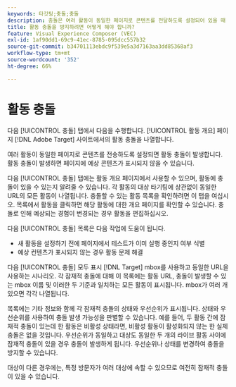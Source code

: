 ```yaml
---
keywords: 타깃팅;충돌;충돌
description: 충돌은 여러 활동이 동일한 페이지로 콘텐츠를 전달하도록 설정되어 있을 때 발생합니다. Adobe Target을 사용할 때 충돌을 피하는 방법을 알아봅니다.
title: 활동 충돌을 방지하려면 어떻게 해야 합니까?
feature: Visual Experience Composer (VEC)
exl-id: 1af90dd1-69c9-41ec-8785-095dcc557b32
source-git-commit: b34701113ebdc9f539e5a3d7163aa3dd85368af3
workflow-type: tm+mt
source-wordcount: '352'
ht-degree: 66%

---
```


# 활동 충돌

다음 [!UICONTROL 충돌] 탭에서 다음을 수행합니다. [!UICONTROL 활동 개요] 페이지 [!DNL Adobe Target] 사이트에서의 활동 충돌을 나열합니다.

여러 활동이 동일한 페이지로 콘텐츠를 전송하도록 설정되면 활동 충돌이 발생합니다. 활동 충돌이 발생하면 페이지에 예상 콘텐츠가 표시되지 않을 수 있습니다.

다음 [!UICONTROL 충돌] 탭에는 활동 개요 페이지에서 사용할 수 있으며, 활동에 충돌이 있을 수 있는지 알려줄 수 있습니다. 각 활동의 대상 타기팅에 상관없이 동일한 URL의 모든 활동이 나열됩니다. 충돌할 수 있는 활동 목록을 확인하려면 이 탭을 여십시오. 목록에서 활동을 클릭하면 해당 활동에 대한 개요 페이지를 확인할 수 있습니다. 충돌로 인해 예상되는 경험이 변경되는 경우 활동을 편집하십시오.

다음 [!UICONTROL 충돌] 목록은 다음 작업에 도움이 됩니다.

* 새 활동을 설정하기 전에 페이지에서 테스트가 이미 실행 중인지 여부 식별
* 예상 컨텐츠가 표시되지 않는 경우 활동 문제 해결

다음 [!UICONTROL 충돌] 모두 표시 [!DNL Target] mbox를 사용하고 동일한 URL을 사용하는 시나리오. 각 잠재적 충돌에 대해 이 목록에는 활동 URL, 충돌이 발생할 수 있는 mbox 이름 및 이러한 두 기준과 일치하는 모든 활동이 표시됩니다. mbox가 여러 개 있으면 각각 나열됩니다.

목록에는 기타 정보와 함께 각 잠재적 충돌의 상태와 우선순위가 표시됩니다. 상태와 우선순위를 사용하여 충돌 발생 가능성을 판별할 수 있습니다. 예를 들어, 두 활동 간에 잠재적 충돌이 있는데 한 활동은 비활성 상태라면, 비활성 활동이 활성화되지 않는 한 실제 충돌은 없을 것입니다. 우선순위가 동일하고 대상도 동일한 두 개의 라이브 활동 사이에 잠재적 충돌이 있을 경우 충돌이 발생하게 됩니다. 우선순위나 상태를 변경하여 충돌을 방지할 수 있습니다.

대상이 다른 경우에는, 특정 방문자가 여러 대상에 속할 수 있으므로 여전히 잠재적 충돌이 있을 수 있습니다.
